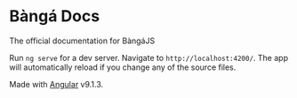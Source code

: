 # Bàngá Docs

The official documentation for BàngáJS  


Run `ng serve` for a dev server. Navigate to `http://localhost:4200/`. The app will automatically reload if you change any of the source files.  


Made with [Angular](https://angular.io) v9.1.3.
